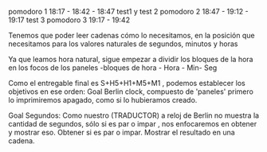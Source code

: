 pomodoro 1 18:17 - 18:42 - 18:47    test1 y test 2
pomodoro 2 18:47 - 19:12 - 19:17    test 3
pomodoro 3 19:17 - 19:42

Tenemos que poder leer cadenas cómo lo necesitamos, en la posición que necesitamos para los valores naturales de segundos, minutos y horas

Ya que leamos hora natural, sigue empezar a dividir los bloques de la hora en los focos de los paneles
-bloques de hora - Hora - Min- Seg

Como el entregable final es S+H5+H1+M5+M1 , podemos establecer los objetivos en ese orden:
Goal Berlin clock, compuesto de 'paneles' primero lo imprimiremos apagado, como si lo hubieramos creado.

Goal Segundos: Como nuestro (TRADUCTOR) a reloj de Berlin no muestra la cantidad de segundos, sólo si es par o impar , nos enfocaremos en obtener y mostrar eso.
    Obtener si es par o impar. 
    Mostrar el resultado en una cadena.